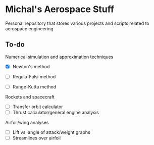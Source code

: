 # Michal's Aerospace Stuff
Personal repository that stores various projects and scripts related to aerospace engineering

## To-do

Numerical simulation and approximation techniques

- [x] Newton's method
- [ ] Regula-Falsi method
- [ ] Runge-Kutta method


Rockets and spacecraft

- [ ] Transfer orbit calculator
- [ ] Thrust calculator/general engine analysis

Airfoil/wing analyses

- [ ] Lift vs. angle of attack/weight graphs
- [ ] Streamlines over airfoil
